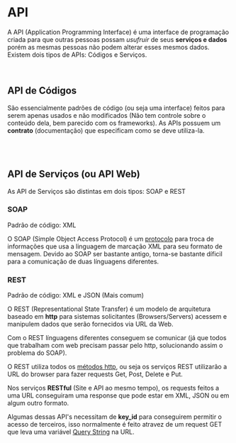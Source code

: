 # API

A API (Application Programming Interface) é uma interface de programação criada para que outras pessoas possam *usufruir* de seus **serviços e dados** porém as mesmas pessoas não podem alterar esses mesmos dados. Existem dois tipos de APIs: Códigos e Serviços.

<br>

## API de Códigos

São essencialmente padrões de código (ou seja uma interface) feitos para serem apenas usados e não modificados (Não tem controle sobre o conteúdo dela, bem parecido com os frameworks). As APIs possuem um **contrato** (documentação) que especificam como se deve utiliza-la.

<br><br>

## API de Serviços (ou API Web)

As API de Serviços são distintas em dois tipos: SOAP e REST 

### SOAP

Padrão de código: XML <br>

O SOAP (Simple Object Access Protocol) é um [protocolo](https://github.com/JoaoSodre/Programacao/blob/master/Aplica%C3%A7%C3%B5es%20Back-End.md#como-que-fazem-isso-protocols) para troca de informações que usa a linguagem de marcação XML para seu formato de mensagem. Devido ao SOAP ser bastante antigo, torna-se bastante díficil para a comunicação de duas línguagens diferentes.

### REST

Padrão de código: XML e JSON (Mais comum) <br>

O REST (Representational State Transfer) é um modelo de arquitetura baseado em **http** para sistemas solicitantes (Browsers/Servers) acessem e manipulem dados que serão fornecidos via URL da Web.

Com o REST línguagens diferentes conseguem se comunicar (já que todos que trabalham com web precisam passar pelo http, solucionando assim o problema do SOAP).

O REST utiliza todos os [métodos http](https://github.com/JoaoSodre/Programacao/blob/master/Aplica%C3%A7%C3%B5es%20Back-End.md#m%C3%A9todos-do-protocolo-http), ou seja os serviços REST utilizarão a URL do browser para fazer requests Get, Post, Delete e Put.

Nos serviços **RESTful** (Site e API ao mesmo tempo), os requests feitos a uma URL conseguiram uma response que pode estar em XML, JSON ou em algum outro formato.

Algumas dessas API's necessitam de **key_id** para conseguirem permitir o acesso de terceiros, isso normalmente é feito atravez de um request GET que leva uma variável [Query String](https://github.com/JoaoSodre/Programacao/blob/master/Aplica%C3%A7%C3%B5es%20Back-End.md#m%C3%A9todos-do-protocolo-http) na URL.